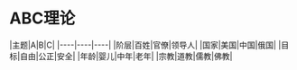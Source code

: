 # ABC理论
|主题|A|B|C|
|----|----|----|
|阶层|百姓|官僚|领导人|
|国家|美国|中国|俄国|
|目标|自由|公正|安全|
|年龄|婴儿|中年|老年|
|宗教|道教|儒教|佛教|
